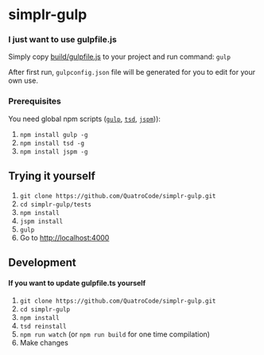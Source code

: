 # simplr-gulp

### I just want to use gulpfile.js
Simply copy [build/gulpfile.js](https://github.com/QuatroCode/simplr-gulp/blob/master/build/gulpfile.js) to your project and run command:
`gulp`

After first run, `gulpconfig.json` file will be generated for you to edit for your own use.

### Prerequisites
You need global npm scripts ([`gulp`](https://github.com/gulpjs/gulp), [`tsd`](https://github.com/DefinitelyTyped/tsd), [`jspm`](https://github.com/jspm/jspm-cli))):

1. `npm install gulp -g`
2. `npm install tsd -g`
3. `npm install jspm -g`

## Trying it yourself
1. `git clone https://github.com/QuatroCode/simplr-gulp.git`
2. `cd simplr-gulp/tests`
3. `npm install`
4. `jspm install`
5. `gulp`
6. Go to [http://localhost:4000](http://localhost:4000)


## Development
#### If you want to update gulpfile.ts yourself
1. `git clone https://github.com/QuatroCode/simplr-gulp.git`
2. `cd simplr-gulp`
3. `npm install`
3. `tsd reinstall`
4. `npm run watch` (or `npm run build` for one time compilation)
5. Make changes
